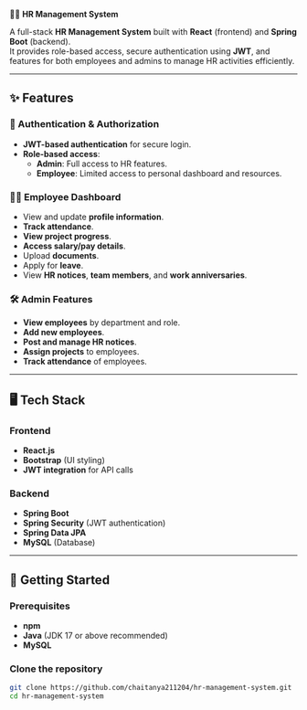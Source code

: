 🧑‍💼 **HR Management System**

A full-stack **HR Management System** built with **React** (frontend) and **Spring Boot** (backend).  
It provides role-based access, secure authentication using **JWT**, and features for both employees and admins to manage HR activities efficiently.

---

## ✨ Features

### 🔐 Authentication & Authorization  
- **JWT-based authentication** for secure login.  
- **Role-based access**:
  - **Admin**: Full access to HR features.  
  - **Employee**: Limited access to personal dashboard and resources.  

### 👩‍💻 Employee Dashboard  
- View and update **profile information**.  
- **Track attendance**.  
- **View project progress**.  
- **Access salary/pay details**.  
- Upload **documents**.  
- Apply for **leave**.  
- View **HR notices**, **team members**, and **work anniversaries**.  

### 🛠️ Admin Features  
- **View employees** by department and role.  
- **Add new employees**.  
- **Post and manage HR notices**.  
- **Assign projects** to employees.  
- **Track attendance** of employees.  

---

## 🖥️ Tech Stack  

### Frontend  
- **React.js**  
- **Bootstrap** (UI styling)  
- **JWT integration** for API calls  

### Backend  
- **Spring Boot**  
- **Spring Security** (JWT authentication)  
- **Spring Data JPA**  
- **MySQL** (Database)  

---

## 🚀 Getting Started  

### Prerequisites  
- **npm** 
- **Java** (JDK 17 or above recommended)  
- **MySQL**  

### Clone the repository  
```bash
git clone https://github.com/chaitanya211204/hr-management-system.git
cd hr-management-system
